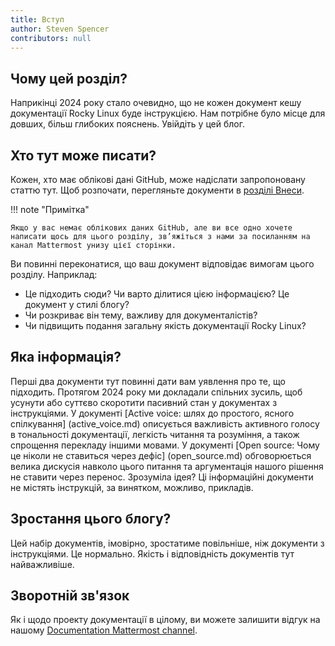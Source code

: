 ```yaml
---
title: Вступ
author: Steven Spencer
contributors: null
---
```


## Чому цей розділ?

Наприкінці 2024 року стало очевидно, що не кожен документ кешу документації Rocky Linux буде інструкцією. Нам потрібне було місце для довших, більш глибоких пояснень. Увійдіть у цей блог.

## Хто тут може писати?

Кожен, хто має облікові дані GitHub, може надіслати запропоновану статтю тут. Щоб розпочати, перегляньте документи в [розділі Внеси](https://docs.rockylinux.org/guides/contribute/).

!!! note "Примітка"

```
Якщо у вас немає облікових даних GitHub, але ви все одно хочете написати щось для цього розділу, зв’яжіться з нами за посиланням на канал Mattermost унизу цієї сторінки.
```

Ви повинні переконатися, що ваш документ відповідає вимогам цього розділу. Наприклад:

- Це підходить сюди? Чи варто ділитися цією інформацією? Це документ у стилі блогу?
- Чи розкриває він тему, важливу для документалістів?
- Чи підвищить подання загальну якість документації Rocky Linux?

## Яка інформація?

Перші два документи тут повинні дати вам уявлення про те, що підходить. Протягом 2024 року ми докладали спільних зусиль, щоб усунути або суттєво скоротити пасивний стан у документах з інструкціями. У документі [Active voice: шлях до простого, ясного спілкування] (active_voice.md) описується важливість активного голосу в тональності документації, легкість читання та розуміння, а також спрощення перекладу іншими мовами. У документі [Open source: Чому це ніколи не ставиться через дефіс] (open_source.md) обговорюється велика дискусія навколо цього питання та аргументація нашого рішення не ставити через перенос. Зрозуміла ідея? Ці інформаційні документи не містять інструкцій, за винятком, можливо, прикладів.

## Зростання цього блогу?

Цей набір документів, імовірно, зростатиме повільніше, ніж документи з інструкціями. Це нормально. Якість і відповідність документів тут найважливіше.

## Зворотній зв'язок

Як і щодо проекту документації в цілому, ви можете залишити відгук на нашому [Documentation Mattermost channel](https://chat.rockylinux.org/rocky-linux/channels/documentation).
